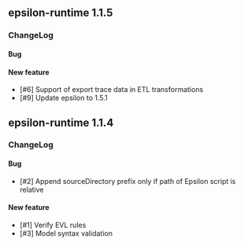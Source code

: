 ## epsilon-runtime 1.1.5

### ChangeLog

#### Bug

#### New feature

* [#6] Support of export trace data in ETL transformations
* [#9] Update epsilon to 1.5.1

## epsilon-runtime 1.1.4

### ChangeLog

#### Bug

* [#2] Append sourceDirectory prefix only if path of Epsilon script is relative

#### New feature

* [#1] Verify EVL rules
* [#3] Model syntax validation
